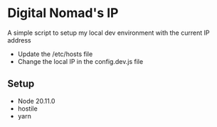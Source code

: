# Digital Nomad's IP

A simple script to setup my local dev environment with the current IP address

- Update the /etc/hosts file
- Change the local IP in the config.dev.js file

## Setup

- Node 20.11.0
- hostile
- yarn
